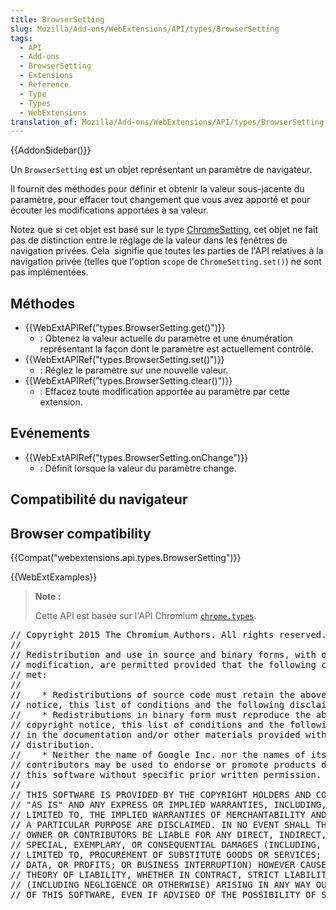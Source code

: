 ```yaml
---
title: BrowserSetting
slug: Mozilla/Add-ons/WebExtensions/API/types/BrowserSetting
tags:
  - API
  - Add-ons
  - BrowserSetting
  - Extensions
  - Reference
  - Type
  - Types
  - WebExtensions
translation_of: Mozilla/Add-ons/WebExtensions/API/types/BrowserSetting
---
```

{{AddonSidebar()}}

Un `BrowserSetting` est un objet représentant un paramètre de navigateur.

Il fournit des méthodes pour définir et obtenir la valeur sous-jacente du paramètre, pour effacer tout changement que vous avez apporté et pour écouter les modifications apportées à sa valeur.

Notez que si cet objet est basé sur le type [ChromeSetting](https://developer.chrome.com/extensions/types#type-ChromeSetting), cet objet ne fait pas de distinction entre le réglage de la valeur dans les fenêtres de navigation privées. Cela  signifie que toutes les parties de l'API relatives à la navigation privée (telles que l'option `scope` de `ChromeSetting.set()`) ne sont pas implémentées.

## Méthodes

- {{WebExtAPIRef("types.BrowserSetting.get()")}}
  - : Obtenez la valeur actuelle du paramètre et une énumération représentant la façon dont le paramètre est actuellement contrôlé.
- {{WebExtAPIRef("types.BrowserSetting.set()")}}
  - : Réglez le paramètre sur une nouvelle valeur.
- {{WebExtAPIRef("types.BrowserSetting.clear()")}}
  - : Effacez toute modification apportée au paramètre par cette extension.

## Evénements

- {{WebExtAPIRef("types.BrowserSetting.onChange")}}
  - : Définit lorsque la valeur du paramètre change.

## Compatibilité du navigateur

## Browser compatibility

{{Compat("webextensions.api.types.BrowserSetting")}}

{{WebExtExamples}}

> **Note :**
>
> Cette API est basée sur l'API Chromium [`chrome.types`](https://developer.chrome.com/extensions/types).

<div class="hidden"><pre>// Copyright 2015 The Chromium Authors. All rights reserved.
//
// Redistribution and use in source and binary forms, with or without
// modification, are permitted provided that the following conditions are
// met:
//
//    * Redistributions of source code must retain the above copyright
// notice, this list of conditions and the following disclaimer.
//    * Redistributions in binary form must reproduce the above
// copyright notice, this list of conditions and the following disclaimer
// in the documentation and/or other materials provided with the
// distribution.
//    * Neither the name of Google Inc. nor the names of its
// contributors may be used to endorse or promote products derived from
// this software without specific prior written permission.
//
// THIS SOFTWARE IS PROVIDED BY THE COPYRIGHT HOLDERS AND CONTRIBUTORS
// "AS IS" AND ANY EXPRESS OR IMPLIED WARRANTIES, INCLUDING, BUT NOT
// LIMITED TO, THE IMPLIED WARRANTIES OF MERCHANTABILITY AND FITNESS FOR
// A PARTICULAR PURPOSE ARE DISCLAIMED. IN NO EVENT SHALL THE COPYRIGHT
// OWNER OR CONTRIBUTORS BE LIABLE FOR ANY DIRECT, INDIRECT, INCIDENTAL,
// SPECIAL, EXEMPLARY, OR CONSEQUENTIAL DAMAGES (INCLUDING, BUT NOT
// LIMITED TO, PROCUREMENT OF SUBSTITUTE GOODS OR SERVICES; LOSS OF USE,
// DATA, OR PROFITS; OR BUSINESS INTERRUPTION) HOWEVER CAUSED AND ON ANY
// THEORY OF LIABILITY, WHETHER IN CONTRACT, STRICT LIABILITY, OR TORT
// (INCLUDING NEGLIGENCE OR OTHERWISE) ARISING IN ANY WAY OUT OF THE USE
// OF THIS SOFTWARE, EVEN IF ADVISED OF THE POSSIBILITY OF SUCH DAMAGE.
</pre></div>
